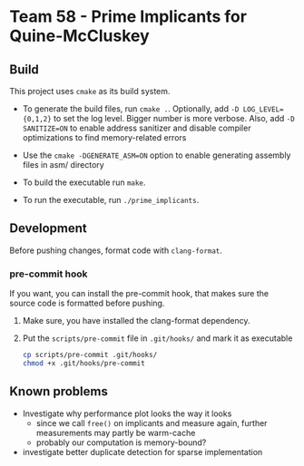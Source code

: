 # Team 58 - Prime Implicants for Quine-McCluskey

## Build

This project uses `cmake` as its build system.

- To generate the build files, run `cmake .`.
  Optionally, add `-D LOG_LEVEL={0,1,2}` to set the log level. Bigger number is more verbose.
  Also, add `-D SANITIZE=ON` to enable address sanitizer and disable compiler optimizations to find memory-related errors
- Use the `cmake -DGENERATE_ASM=ON` option to enable generating assembly files in asm/ directory

- To build the executable run `make`.
- To run the executable, run `./prime_implicants`.

## Development

Before pushing changes, format code with `clang-format`.

### pre-commit hook

If you want, you can install the pre-commit hook, that makes sure the source code is formatted before pushing.

1. Make sure, you have installed the clang-format dependency.

2. Put the `scripts/pre-commit` file in `.git/hooks/` and mark it as executable

   ```bash
   cp scripts/pre-commit .git/hooks/
   chmod +x .git/hooks/pre-commit
   ```

## Known problems

- Investigate why performance plot looks the way it looks
  - since we call `free()` on implicants and measure again, further measurements may partly be warm-cache
  - probably our computation is memory-bound?
- investigate better duplicate detection for sparse implementation
